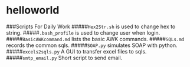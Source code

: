 # helloworld
###Scripts For Daily Work
#####```Hex2Str.sh``` is used to change hex to string.
#####```.bash_profile``` is used to change user when login. 
#####```BasicAWKcommand.md``` lists the basic AWK commands.
#####```SQLs.md``` records the common sqls.
#####```SOAP.py``` simulates SOAP with python.
#####```excels2sqls.py``` A GUI to transfer excel files to sqls.
#####```smtp_email.py``` Short script to send email.
